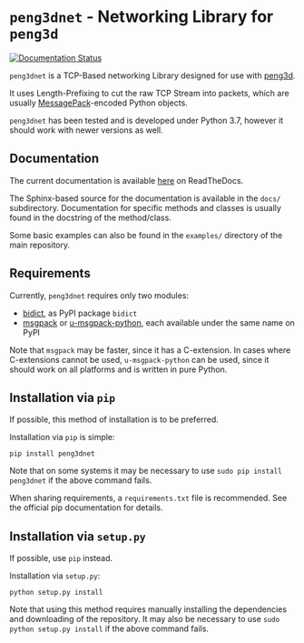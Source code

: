# `peng3dnet` - Networking Library for `peng3d`

[![Documentation Status](https://readthedocs.org/projects/peng3dnet/badge/?version=latest)](https://peng3dnet.readthedocs.io/en/latest/?badge=latest)

`peng3dnet` is a TCP-Based networking Library designed for use with [peng3d](https://github.com/not-na/peng3d).

It uses Length-Prefixing to cut the raw TCP Stream into packets, which are usually [MessagePack](http://msgpack.org/)\-encoded Python objects.

`peng3dnet` has been tested and is developed under Python 3.7, however it should work
with newer versions as well.

## Documentation

The current documentation is available [here](https://peng3dnet.readthedocs.io) on ReadTheDocs.

The Sphinx-based source for the documentation is available in the `docs/` subdirectory.
Documentation for specific methods and classes is usually found in the docstring of the method/class.

Some basic examples can also be found in the `examples/` directory of the main repository.

## Requirements

Currently, `peng3dnet` requires only two modules:
- [bidict](https://github.com/jab/bidict), as PyPI package `bidict`
- [msgpack](https://github.com/msgpack/msgpack-python) or [u-msgpack-python](https://github.com/vsergeev/u-msgpack-python), each available under the same name on PyPI

Note that `msgpack` may be faster, since it has a C-extension.
In cases where C-extensions cannot be used, `u-msgpack-python` can be used, since it should work on all platforms and is written in pure Python.

## Installation via `pip`

If possible, this method of installation is to be preferred.

Installation via `pip` is simple:

`pip install peng3dnet`

Note that on some systems it may be necessary to use `sudo pip install peng3dnet` if the above command fails.

When sharing requirements, a `requirements.txt` file is recommended. See the official pip
documentation for details.

## Installation via `setup.py`

If possible, use `pip` instead.

Installation via `setup.py`:

`python setup.py install`

Note that using this method requires manually installing the dependencies and downloading of the repository.
It may also be necessary to use `sudo python setup.py install` if the above command fails.

